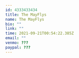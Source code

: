 ```yaml
---
id: 4333433434
title: The MayFlys
name: The MayFlys
bio: ""
link: ""
time: 2021-09-21T00:54:22.385Z
email: ""
venmo: ???
paypal: ???
---
```

